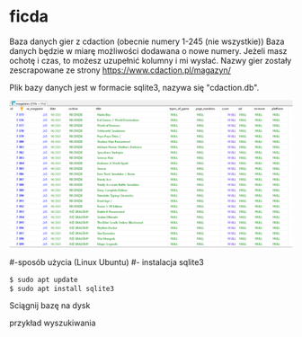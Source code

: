 # ficda
Baza danych gier z cdaction (obecnie numery 1-245 (nie wszystkie))
Baza danych będzie w miarę możliwości dodawana o nowe numery.
Jeżeli masz ochotę i czas, to możesz uzupełnić kolumny i mi wysłać.
Nazwy gier zostały zescrapowane ze strony https://www.cdaction.pl/magazyn/

Plik bazy danych jest w formacie sqlite3, nazywa się "cdaction.db".

![Screenshot](screen.png)

#-sposób użycia (Linux Ubuntu)
#- instalacja sqlite3

```
$ sudo apt update
$ sudo apt install sqlite3
```



Sciągnij bazę na dysk

przykład wyszukiwania
